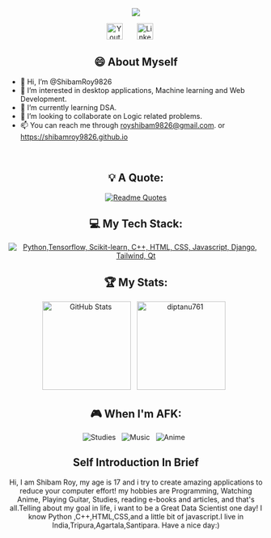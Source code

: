 
<p align="center">
<a href="https://github.com/DenverCoder1/readme-typing-svg">
    <img src="https://readme-typing-svg.demolab.com/?lines=Hi%20I%20am%20Shibam%20Roy;A%20School%20Student;And%20A%20Data%20Science%20Enthusiast;I%20Love%20to%20learn%20new%20things&font=Fira%20Code&center=true&width=440&height=45&color=f75c7e&vCenter=true&pause=1000&size=22" /></a>
</p>

  <p align="center">
  <a href="https://youtube.com/@shibamroy787?si=thW4okruBGbOFbY5"><img width="32px" alt="Youtube" title="Youtube" src="https://i.imgur.com/qiXu7b2.png"/></a>
  &#8287;&#8287;&#8287;&#8287;&#8287;
  <a href="https://www.linkedin.com/in/shibam-roy-509774257/"><img width="32px" alt="LinkedIn" title="LinkedIn" src="https://i.imgur.com/yRpa1dQ.png"/></a>
  &#8287;&#8287;&#8287;&#8287;&#8287;

<!--   &#8287;&#8287;&#8287;&#8287;&#8287;
  <a href="http://eyl327.mywebcommunity.org/promos/"><img width="32px" alt="Free Stuff" title="Free gifts for you" src="https://i.imgur.com/0uVwkoZ.png"/></a> -->
</p>
<div align="center">
  
## 😄 About Myself

</div>


- 👋 Hi, I’m @ShibamRoy9826
- 👀 I’m interested in desktop applications, Machine learning and Web Development.
- 🌱 I’m currently learning DSA.
- 💞️ I’m looking to collaborate on Logic related problems.
- 📫 You can reach me through royshibam9826@gmail.com. or https://shibamroy9826.github.io

<br>
<div align="center">
  
## 💡 A Quote:

[![Readme Quotes](https://quotes-github-readme.vercel.app/api?type=horizontal&theme=dark&quote=Live%20as%20if%20you%20were%20to%20die%20tommorrow%2C%20Learn%20as%20if%20you%20were%20to%20live%20forever&author=Mahatma%20Gandhi)](https://github.com/piyushsuthar/github-readme-quotes)


## 💻 My Tech Stack:

[![Python,Tensorflow, Scikit-learn, C++, HTML, CSS, Javascript, Django, Tailwind, Qt](https://skillicons.dev/icons?i=python,tensorflow,sklearn,cpp,html,css,javascript,django,tailwind,qt)](https://skillicons.dev)


## 🏆 My Stats:

<p>
    <img height=175 alt="GitHub Stats" src="https://github-readme-stats.vercel.app/api?username=diptanu761&show_icons=true&locale=en&theme=dark" />&nbsp;&nbsp;
    <img height=175 alt="diptanu761" src="https://github-readme-stats.vercel.app/api/top-langs?username=diptanu761&show_icons=true&locale=en&layout=compact&theme=dark" />&nbsp;&nbsp;
</p>


## 🎮 When I'm AFK:

![Studies](https://img.shields.io/badge/Studies-003791?style=for-the-badge&logo=studiesr&logoColor=white) &nbsp;
![Music](https://img.shields.io/badge/Music-E60012?style=for-the-badge&logo=music&logoColor=white) &nbsp;
![Anime](https://img.shields.io/badge/Anime-E50914?style=for-the-badge&logo=anime&logoColor=white) &nbsp;


## Self Introduction In Brief 

Hi, I am Shibam Roy, my age is 17 and i try to create amazing applications to reduce your computer effort! my hobbies are Programming, Watching Anime, Playing Guitar, Studies, reading e-books and articles, and that's all.Telling about my goal in life, i want to be a Great Data Scientist one day! I know Python ,C++,HTML,CSS,and a little bit of javascript.I live in India,Tripura,Agartala,Santipara. Have a nice day:)

</div>


